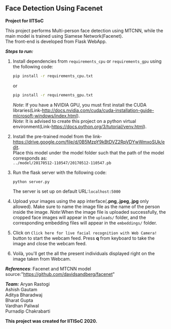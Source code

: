 ## Face Detection Using Facenet
**Project for IITSoC**

This project performs Multi-person face detection using MTCNN, while the main model is trained using Siamese Network(Facenet).  
The front-end is developed from Flask WebApp.  

***Steps to run:***  
1. Install dependencies from `requirements_cpu` or `requirements_gpu` using the following code:  
    ```bash
    pip install -r requirements_cpu.txt
    ```
    or 
    ```bash
    pip install -r requirements_gpu.txt
    ```
   *Note*: If you have a NVIDIA GPU, you must first install the CUDA libraries(Link-http://docs.nvidia.com/cuda/cuda-installation-guide-microsoft-windows/index.html).  
   *Note*: It is advised to create this project on a python virtual environment(Link-https://docs.python.org/3/tutorial/venv.html).  
    
2. Install the pre-trained model from the link-https://drive.google.com/file/d/0B5MzpY9kBtDVZ2RpVDYwWmxoSUk/edit.  
   Place this model under the model folder such that the path of the model corresponds as:  
   `../model/20170512-110547/20170512-110547.pb`
  
3. Run the flask server with the following code:
   ```bash
   python server.py
   ```
   The server is set up on default URL:`localhost:5000`  
   
4. Upload your images using the app interface(**.png**,**.jpeg**,**.jpg** only allowed). Make sure to name the image file as the name of the person inside the image.
   *Note*:When the image file is uploaded successfully, the cropped face images will appear in the `uploads/` folder, and the corresponding embedding files will appear in the
   `embeddings/` folder.

5. Click on `Click here for live facial recognition with Web Camera!` button to start the webcam feed. Press **q** from keyboard to take the image and close the webcam feed.  

6. Voilà, you'll get the all the present individuals displayed right on the image taken from Webcam.

***References***:
Facenet and MTCNN model source:"https://github.com/davidsandberg/facenet"

***Team:***
Aryan Rastogi    
Ashish Gautam     
Aditya Bharadwaj   
Bharat Gupta   
Vardhan Paliwal    
Purnadip Chakrabarti   

**This project was created for IITISoC 2020.**


